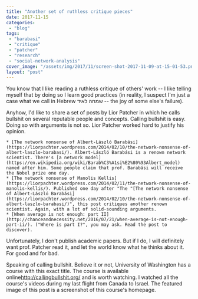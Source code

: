 ```yaml
---
title: "Another set of ruthless critique pieces"
date: 2017-11-15
categories: 
 - "blog"
tags: 
 - "barabasi"
 - "critique"
 - "patcher"
 - "research"
 - "social-network-analysis"
cover_image: "/assets/img/2017/11/screen-shot-2017-11-09-at-15-01-53.png"
layout: "post"
---
```


You know that I like reading a ruthless critique of others' work -- I like telling myself that by doing so I learn good practices (in reality, I suspect I'm just a case what we call in Hebrew שמחה לאיד -- the joy of some else's failure).

Anyhow, I'd like to share a set of posts by Lior Patcher in which he calls bullshit on several reputable people and concepts. Calling bullshit is easy. Doing so with arguments is not so. Lior Patcher worked hard to justify his opinion.

 	* [The network nonsense of Albert-László Barabási](https://liorpachter.wordpress.com/2014/02/10/the-network-nonsense-of-albert-laszlo-barabasi/). Albert-László Barabási is a renown network scientist. There's [a network model](https://en.wikipedia.org/wiki/Barab%C3%A1si%E2%80%93Albert_model) named after him. Some people claim that prof. Barabási will receive the Nobel prize one day.
 	* [The network nonsense of Manolis Kellis](https://liorpachter.wordpress.com/2014/02/11/the-network-nonsense-of-manolis-kellis/). Published one day after "The "[The network nonsense of Albert-László Barabási](https://liorpachter.wordpress.com/2014/02/10/the-network-nonsense-of-albert-laszlo-barabasi/)", this post critiques another renown scientist. Again, with a lot of solid-sounding arguments.
 	* [When average is not enough: part II](http://chanceandnecessity.net/2016/07/21/when-average-is-not-enough-part-ii/). ("Where is part I?", you may ask. Read the post to discover).

Unfortunately, I don't publish academic papers. But if I do, I will definitely want prof. Patcher read it, and let the world know what he thinks about it. For good and for bad.

Speaking of calling bullshit. Believe it or not, University of Washington has a course with this exact title. The course is available online[<http://callingbullshit.org/>](http://callingbullshit.org/) and is worth watching. I watched all the course's videos during my last flight from Canada to Israel. The featured image of this post is a screenshot of this course's homepage.

 
